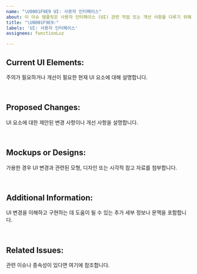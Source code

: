 ```yaml
---
name: "\U0001F9E9 UI: 사용자 인터페이스"
about: 이 이슈 템플릿은 사용자 인터페이스 (UI) 관련 작업 또는 개선 사항을 다루기 위해 사용됩니다.
title: "\U0001F9E9:"
labels: 'UI: 사용자 인터페이스'
assignees: functionLuz

---
```


## **Current UI Elements:**
주의가 필요하거나 개선이 필요한 현재 UI 요소에 대해 설명합니다.

<br>

## **Proposed Changes:**
UI 요소에 대한 제안된 변경 사항이나 개선 사항을 설명합니다.

<br>

## **Mockups or Designs:**
가용한 경우 UI 변경과 관련된 모형, 디자인 또는 시각적 참고 자료를 첨부합니다.

<br>

## **Additional Information:**
UI 변경을 이해하고 구현하는 데 도움이 될 수 있는 추가 세부 정보나 문맥을 포함합니다.

<br>

## **Related Issues:**
관련 이슈나 종속성이 있다면 여기에 참조합니다.
